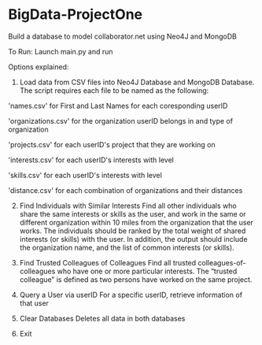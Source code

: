 # BigData-ProjectOne
Build a database to model collaborator.net using Neo4J and MongoDB

To Run:
Launch main.py and run

Options explained:

1) Load data from CSV files into Neo4J Database and MongoDB Database. The script requires each file to be named as the following:

'names.csv' for First and Last Names for each coresponding userID

'organizations.csv' for the organization userID belongs in and type of organization

'projects.csv' for each userID's project that they are working on

'interests.csv' for each userID's interests with level

'skills.csv' for each userID's interests with level

'distance.csv' for each combination of organizations and their distances

2) Find Individuals with Similar Interests
Find all other individuals who share the same interests or skills as the user, and work in the same or different organization within 10 miles from the organization that the user works. 
The individuals should be ranked by the total weight of shared interests (or skills) with the user. In addition, the output should include the organization name, and the list of common interests (or skills).

3) Find Trusted Colleagues of Colleagues
Find all trusted colleagues-of-colleagues who have one or more particular interests. The “trusted colleague” is defined as two persons have worked on the same project.

4) Query a User via userID
For a specific userID, retrieve information of that user

5) Clear Databases
Deletes all data in both databases

6) Exit
